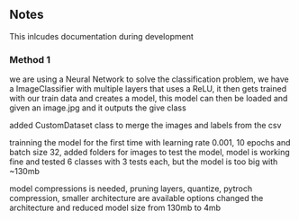 ## Notes

This inlcudes documentation during development

### Method 1

we are using a Neural Network to solve the classification problem, we have a ImageClassifier with multiple layers that uses a ReLU, it then gets trained with our train data and creates a model,
this model can then be loaded and given an image.jpg and it outputs the give class

added CustomDataset class to merge the images and labels from the csv

trainning the model for the first time with learning rate 0.001, 10 epochs and batch size 32, added folders for images to test the model, model is working fine and tested 6 classes with 3 tests each, but the model is too big with ~130mb 

model compressions is needed, pruning layers, quantize, pytroch compression, smaller architecture are available options
changed the architecture and reduced model size from 130mb to 4mb

